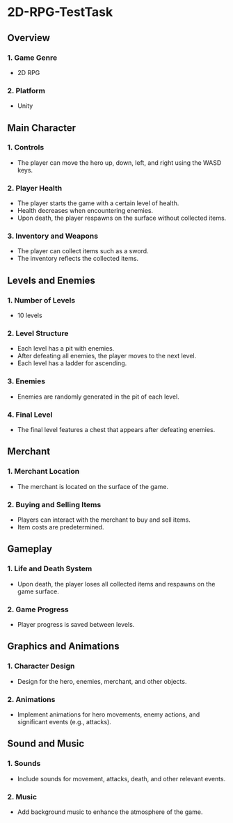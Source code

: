 # 2D-RPG-TestTask

## Overview

### 1. Game Genre
   - 2D RPG

### 2. Platform
   - Unity

## Main Character

### 1. Controls
   - The player can move the hero up, down, left, and right using the WASD keys.

### 2. Player Health
   - The player starts the game with a certain level of health.
   - Health decreases when encountering enemies.
   - Upon death, the player respawns on the surface without collected items.

### 3. Inventory and Weapons
   - The player can collect items such as a sword.
   - The inventory reflects the collected items.

## Levels and Enemies

### 1. Number of Levels
   - 10 levels

### 2. Level Structure
   - Each level has a pit with enemies.
   - After defeating all enemies, the player moves to the next level.
   - Each level has a ladder for ascending.

### 3. Enemies
   - Enemies are randomly generated in the pit of each level.

### 4. Final Level
   - The final level features a chest that appears after defeating enemies.

## Merchant

### 1. Merchant Location
   - The merchant is located on the surface of the game.

### 2. Buying and Selling Items
   - Players can interact with the merchant to buy and sell items.
   - Item costs are predetermined.

## Gameplay

### 1. Life and Death System
   - Upon death, the player loses all collected items and respawns on the game surface.

### 2. Game Progress
   - Player progress is saved between levels.

## Graphics and Animations

### 1. Character Design
   - Design for the hero, enemies, merchant, and other objects.

### 2. Animations
   - Implement animations for hero movements, enemy actions, and significant events (e.g., attacks).

## Sound and Music

### 1. Sounds
   - Include sounds for movement, attacks, death, and other relevant events.

### 2. Music
   - Add background music to enhance the atmosphere of the game.
